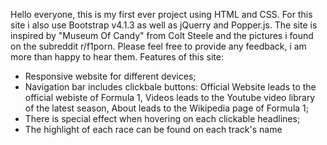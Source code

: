 Hello everyone, this is my first ever project using HTML and CSS. For this site i also use Bootstrap v4.1.3 as well as jQuerry and Popper.js. The site is inspired by "Museum Of Candy" from Colt Steele and the pictures i found on the subreddit r/f1porn. Please feel free to provide any feedback, i am more than happy to hear them.
Features of this site: 
- Responsive website for different devices; 
- Navigation bar includes clickbale buttons: Official Website leads to the official webiste of Formula 1, Videos leads to the Youtube video library of the latest season, About leads to the Wikipedia page of Formula 1; 
- There is special effect when hovering on each clickable headlines; 
- The highlight of each race can be found on each track's name 
